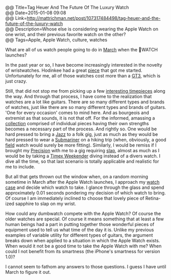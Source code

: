 @@ Title=Tag Heuer And The Future Of The Luxury Watch  
@@ Date=2015-01-08 09:08  
@@ Link=http://mattrichman.net/post/107317484498/tag-heuer-and-the-future-of-the-luxury-watch  
@@ Description=Whose else is considering wearing the Apple Watch on one wrist, and their previous favorite watch on the other?  
@@ Tags=Apple, Apple Watch, culture, watches    

What are all of us watch people going to do in [March](http://9to5mac.com/2015/01/06/apple-watch-launch/) when the WATCH launches? 

In the past year or so, I have become increasingly interested in the novelty of wristwatches. Hodinkee had a great [piece](http://www.hodinkee.com/blog/video-talking-watches-with-john-mayer) that got me started. Unfortunately for me, all of those watches cost more than a [GT3](http://www.edmunds.com/porsche/911/2015/gt3/), which is just crazy.

Still, that did not stop me from picking up a few [interesting timepieces](http://instagram.com/p/sTtSahQz_D/) along the way. And through that process, I have come to the realization that watches are a lot like guitars. There are so many different types and brands of watches, just like there are so many different types and brands of guitars. 'One for every occasion' comes to mind here. And as bourgeois and extremist as that sounds, it is not that off. For the informed, amassing a [collection](http://instagram.com/p/uCiceQQz2l/) comprised of individual pieces having their own strengths becomes a necessary part of the process. And rightly so. One would be hard pressed to bring a [Jazz](https://en.wikipedia.org/wiki/Fender_Jazz_Bass) to a folk gig, just as much as they would be hard pressed to wear a [Submariner](http://www.rolex.com/watches/submariner/m116610lv-0002.html) on a hiking trip (when, obviously, a good [field](http://www.hamiltonwatch.com/collection/khaki/field/officer-mechanical/h69419363) watch would surely be more fitting). Similarly, I would be remiss if I brought my [Precision](https://en.wikipedia.org/wiki/Fender_Jazz_Bass) with me to a gig requiring [slap](https://www.youtube.com/watch?v=jVQEe8OI3zk), almost as much as I would be by taking a [Timex Weekender](http://www.timex.com/watches/timex-weekender-slip-thru-t2n6519j-0) diving instead of a divers watch. I dive all the time, so that last scenario is totally applicable and realistic for me to include. 

But all that gets thrown out the window when, on a random morning sometime in March after the Apple Watch launches, I approach my [watch case](http://d.pr/i/FScw) and decide which watch to take. I glance through the glass and spend approximately 0.01 seconds pondering my decision of which watch to bring. Of course I am immediately inclined to choose that lovely piece of Retina-ized sapphire to slap on my wrist.

How could any dumbwatch compete with the Apple Watch? Of course the older watches are special. Of course it means something that at least a few human beings had a part in putting together those wonderful pieces of equipment used to tell us what time of the day it is. Unlike my previous examples of variable utility for different types of guitars, the argument breaks down when applied to a situation in which the Apple Watch exists. When would it not be a good time to take the Apple Watch with me? When could I not benefit from its smartness (the iPhone's smartness for version 1.0)? 

I cannot seem to fathom any answers to those questions. I guess I have until March to figure it out.